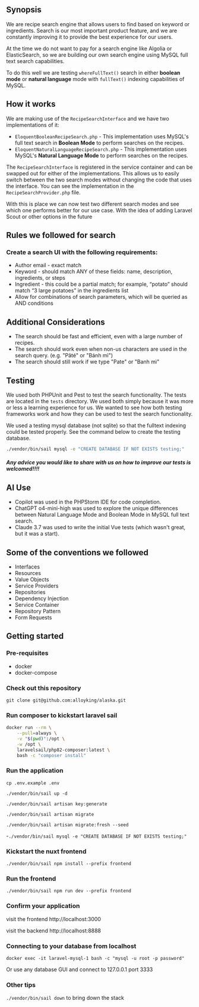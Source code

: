 ## Synopsis
We are recipe search engine that allows users to find based on keyword or ingredients. Search is our most important product feature, and we are constantly improving it to provide the best experience for our users.

At the time we do not want to pay for a search engine like Algolia or ElasticSearch, so we are building our own search engine using MySQL full text search capabilities.  

To do this well we are testing `whereFullText()` search in either **boolean mode** or **natural language** mode with `fullText()` indexing capabilities of MySQL.

## How it works
We are making use of the `RecipeSearchInterface` and we have two implementations of it:
- `EloquentBooleanRecipeSearch.php` - This implementation uses MySQL's full text search in **Boolean Mode** to perform searches on the recipes.
- `EloquentNaturalLanguageRecipeSearch.php` - This implementation uses MySQL's **Natural Language Mode** to perform searches on the recipes.

The `RecipeSearchInterface` is registered in the service container and can be swapped out for either of the implementations. This allows us to easily switch between the two search modes without changing the code that uses the interface. You can see the implementation in the `RecipeSearchProvider.php` file.

With this is place we can now test two different search modes and see which one performs better for our use case. With the idea of adding Laravel Scout or other options in the future

## Rules we followed for search
### Create a search UI with the following requirements:
- Author email - exact match
- Keyword - should match ANY of these fields: name, description, ingredients, or steps
- Ingredient - this could be a partial match; for example, “potato” should match “3 large potatoes” in the ingredients list
- Allow for combinations of search parameters, which will be queried as AND conditions


## Additional Considerations
- The search should be fast and efficient, even with a large number of recipes.
- The search should work even when non-us characters are used in the search query. (e.g. "Pâté" or "Bánh mì")
- The search should still work if we type "Pate" or "Banh mì"

## Testing
We used both PHPUnit and Pest to test the search functionality. The tests are located in the `tests` directory. We used both simply because it was more or less a learning experience for us. We wanted to see how both testing frameworks work and how they can be used to test the search functionality. 

We used a testing mysql database (not sqlite) so that the fulltext indexing could be tested properly. See the command below to create the testing database.

```bash
./vendor/bin/sail mysql -e "CREATE DATABASE IF NOT EXISTS testing;"
```

#### _Any advice you would like to share with us on how to improve our tests is welcomed!!!!_

## AI Use
 - Copilot was used in the PHPStorm IDE for code completion.
 - ChatGPT o4-mini-high was used to explore the unique differences between Natural Language Mode and Boolean Mode in MySQL full text search.
 - Claude 3.7 was used to write the initial Vue tests (which wasn't great, but it was a start).

## Some of the conventions we followed
 - Interfaces
 - Resources
 - Value Objects
 - Service Providers
 - Repositories
 - Dependency Injection
 - Service Container
 - Repository Pattern
 - Form Requests

## Getting started

### Pre-requisites
- docker
- docker-compose
  

### Check out this repository
`git clone git@github.com:alloyking/alaska.git`


### Run composer to kickstart laravel sail

```bash
docker run --rm \
    --pull=always \
    -v "$(pwd)":/opt \
    -w /opt \
    laravelsail/php82-composer:latest \
    bash -c "composer install"
```

### Run the application
`cp .env.example .env`

`./vendor/bin/sail up -d`

`./vendor/bin/sail artisan key:generate`

`./vendor/bin/sail artisan migrate`

`./vendor/bin/sail artisan migrate:fresh --seed`

-`./vendor/bin/sail mysql -e "CREATE DATABASE IF NOT EXISTS testing;"`

### Kickstart the nuxt frontend
`./vendor/bin/sail npm install --prefix frontend`

### Run the frontend
`./vendor/bin/sail npm run dev --prefix frontend`

### Confirm your application
visit the frontend http://localhost:3000

visit the backend http://localhost:8888


### Connecting to your database from localhost
`docker exec -it laravel-mysql-1 bash -c "mysql -u root -p password"`

Or use any database GUI and connect to 127.0.0.1 port 3333


### Other tips
`./vendor/bin/sail down` to bring down the stack
